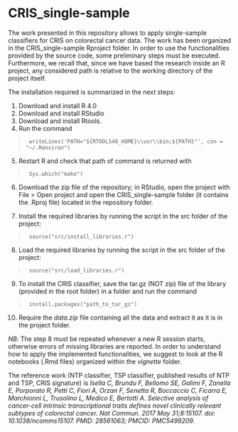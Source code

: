 # CRIS_single-sample

The work presented in this repository allows to apply single-sample classifiers for CRIS on colorectal cancer data. The work has been organized in the CRIS_single-sample Rproject folder. In order to use the functionalities provided by the source code, some preliminary steps must be executed. Furthermore, we recall that, since we have based the research inside an R project, any considered path is relative to the working directory of the project itself. 

The installation required is summarized in the next steps:

1. Download and install R 4.0
2. Download and install RStudio
3. Download and install Rtools.
4. Run the command
	        
  >  <code>    writeLines('PATH="${RTOOLS40_HOME}\\usr\\bin;${PATH}"', con = "~/.Renviron") </code>

5. Restart R and check that path of command is returned with
  
  >  <code>    Sys.which("make") </code>

6. Download the zip file of the repository; in RStudio, open the project with File > Open project and open the CRIS_single-sample folder (it contains the .Rproj file) located in the repository folder.

7. Install the required libraries by running the script in the src folder of the project:

  >  <code>    source("src/install_libraries.r") </code>
  
8. Load the required libraries by running the script in the src folder of the project:

  >  <code>    source("src/load_libraries.r") </code>

9. To install the CRIS classifier, save the tar.gz (NOT zip) file of the library (provided in the root folder) in a folder and run the command

> <code> install.packages("path_to_tar_gz") </code>

10. Require the *data.zip* file containing all the data and extract it as it is in the project folder.

*NB*: The step 8 must be repeated whenever a new R session starts, otherwise errors of missing libraries are reported. In order to understand how to apply the implemented functionalities, we suggest to look at the R notebooks (.Rmd files) organized within the *vignette* folder.

The reference work (NTP classifier, TSP classifier, published results of NTP and TSP, CRIS signature) is *Isella C, Brundu F, Bellomo SE, Galimi F, Zanella E, Porporato R, Petti C, Fiori A, Orzan F, Senetta R, Boccaccio C, Ficarra E, Marchionni L, Trusolino L, Medico E, Bertotti A. Selective analysis of cancer-cell intrinsic transcriptional traits defines novel clinically relevant subtypes of colorectal cancer. Nat Commun. 2017 May 31;8:15107. doi: 10.1038/ncomms15107. PMID: 28561063; PMCID: PMC5499209.*
